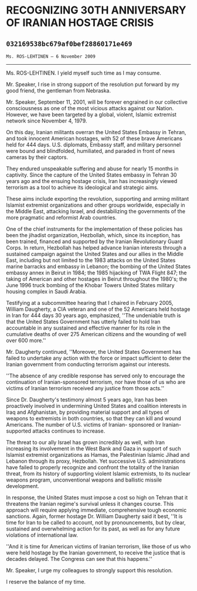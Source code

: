 # RECOGNIZING 30TH ANNIVERSARY OF IRANIAN HOSTAGE CRISIS
## `032169538bc679af0bef28860171e469`
`Ms. ROS-LEHTINEN — 6 November 2009`

---


Ms. ROS-LEHTINEN. I yield myself such time as I may consume.

Mr. Speaker, I rise in strong support of the resolution put forward 
by my good friend, the gentleman from Nebraska.

Mr. Speaker, September 11, 2001, will be forever engrained in our 
collective consciousness as one of the most vicious attacks against our 
Nation. However, we have been targeted by a global, violent, Islamic 
extremist network since November 4, 1979.



On this day, Iranian militants overran the United States Embassy in 
Tehran, and took innocent American hostages, with 52 of these brave 
Americans held for 444 days. U.S. diplomats, Embassy staff, and 
military personnel were bound and blindfolded, humiliated, and paraded 
in front of news cameras by their captors.



They endured unspeakable suffering and abuse for nearly 15 months in 
captivity. Since the capture of the United States embassy in Tehran 30 
years ago and the ensuing hostage crisis, Iran has increasingly viewed 
terrorism as a tool to achieve its ideological and strategic aims.

These aims include exporting the revolution, supporting and arming 
militant Islamist extremist organizations and other groups worldwide, 
especially in the Middle East, attacking Israel, and destabilizing the 
governments of the more pragmatic and reformist Arab countries.

One of the chief instruments for the implementation of these policies 
has been the jihadist organization, Hezbollah, which, since its 
inception, has been trained, financed and supported by the Iranian 
Revolutionary Guard Corps. In return, Hezbollah has helped advance 
Iranian interests through a sustained campaign against the United 
States and our allies in the Middle East, including but not limited to 
the 1983 attacks on the United States marine barracks and embassy in 
Lebanon; the bombing of the United States embassy annex in Beirut in 
1984; the 1985 hijacking of TWA Flight 847; the taking of American and 
other hostages in Beirut throughout the 1980's; the June 1996 truck 
bombing of the Khobar Towers United States military housing complex in 
Saudi Arabia.

Testifying at a subcommittee hearing that I chaired in February 2005, 
William Daugherty, a CIA veteran and one of the 52 Americans held 
hostage in Iran for 444 days 30 years ago, emphasized, ''The undeniable 
truth is that the United States Government has utterly failed to hold 
Iran accountable in any sustained and effective manner for its role in 
the cumulative deaths of over 275 American citizens and the wounding of 
well over 600 more.''

Mr. Daugherty continued, ''Moreover, the United States Government has 
failed to undertake any action with the force or impact sufficient to 
deter the Iranian government from conducting terrorism against our 
interests.

''The absence of any credible response has served only to encourage 
the continuation of Iranian-sponsored terrorism, nor have those of us 
who are victims of Iranian terrorism received any justice from those 
acts.''

Since Dr. Daugherty's testimony almost 5 years ago, Iran has been 
proactively involved in undermining United States and coalition 
interests in Iraq and Afghanistan, by providing material support and 
all types of weapons to extremists in both countries, so that they can 
kill and wound Americans. The number of U.S. victims of Iranian-
sponsored or Iranian-supported attacks continues to increase.

The threat to our ally Israel has grown incredibly as well, with Iran 
increasing its involvement in the West Bank and Gaza in support of such 
Islamist extremist organizations as Hamas, the Palestinian Islamic 
Jihad and Lebanon through its proxy, Hezbollah. Yet successive U.S. 
administrations have failed to properly recognize and confront the 
totality of the Iranian threat, from its history of supporting violent 
Islamic extremists, to its nuclear weapons program, unconventional 
weapons and ballistic missile development.

In response, the United States must impose a cost so high on Tehran 
that it threatens the Iranian regime's survival unless it changes 
course. This approach will require applying immediate, comprehensive 
tough economic sanctions. Again, former hostage Dr. William Daugherty 
said it best, ''It is time for Iran to be called to account, not by 
pronouncements, but by clear, sustained and overwhelming action for its 
past, as well as for any future violations of international law.

''And it is time for American victims of Iranian terrorism, like 
those of us who were held hostage by the Iranian government, to receive 
the justice that is decades delayed. The Congress can see that this 
happens.''

Mr. Speaker, I urge my colleagues to strongly support this 
resolution.

I reserve the balance of my time.